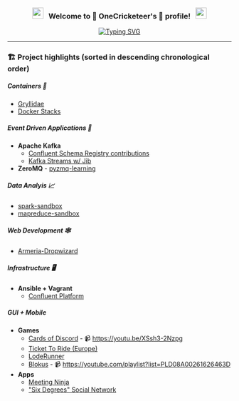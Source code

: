 <h3 align="center">
  <img src="https://emoji.discord.st/emojis/768b108d-274f-4f44-a634-8477b16efce7.gif" width="25">
  &nbsp; Welcome to 🦗 OneCricketeer's 🦗 profile! &nbsp;
  <img src="https://emoji.discord.st/emojis/768b108d-274f-4f44-a634-8477b16efce7.gif" width="25">
</h3>

<!-- Typing SVG by DenverCoder1 - https://github.com/DenverCoder1/readme-typing-svg -->
<div align="center">
  
  [![Typing SVG](https://readme-typing-svg.herokuapp.com?font=&color=%2329BD2D&center=true&lines=Chirp)](https://git.io/typing-svg)
</div>


---

<!--
### 🧰 Toolbox

### 🌱 Learning

---
-->

### 🏗️ Project highlights (sorted in descending chronological order)

##### Containers 🐳

- [Gryllidae](https://github.com/OneCricketeer/gryllidae)
- [Docker Stacks](https://github.com/OneCricketeer/docker-stacks)

##### Event Driven Applications 📨

- **Apache Kafka**
  - [Confluent Schema Registry contributions](https://github.com/confluentinc/schema-registry/pulls?q=is%3Apr+author%3AOneCricketeer+is%3Aclosed+review%3Aapproved)
  - [Kafka Streams w/ Jib](https://github.com/OneCricketeer/kafka-streams-jib-example)
- **ZeroMQ** - [pyzmq-learning](https://github.com/OneCricketeer/pyzmq-learning)

##### Data Analyis 📈

- [spark-sandbox](https://github.com/OneCricketeer/spark-sandbox)
- [mapreduce-sandbox](https://github.com/OneCricketeer/mapreduce-sandbox)

##### Web Development 🕸️

- [Armeria-Dropwizard](https://github.com/line/armeria/pulls?q=is%3Apr+author%3AOneCricketeer+is%3Aclosed+review%3Aapproved)

##### Infrastructure 🖥️

- **Ansible + Vagrant**
  - [Confluent Platform](https://github.com/OneCricketeer/cp-ansible-vagrant)

##### GUI + Mobile

- **Games**
  - [Cards of Discord](https://github.com/OneCricketeer/CardsOfDiscord) - 📹 https://youtu.be/XSsh3-2Nzpg
  - [Ticket To Ride (Europe)](https://github.com/11samype/TicketToRideEurope)
  - [LodeRunner](https://github.com/OneCricketeer/lode-runner)
  - [Blokus](https://github.com/OneCricketeer/Blokus) - 📹 https://youtube.com/playlist?list=PLD08A00261626463D 
- **Apps**
  - [Meeting Ninja](https://github.com/OneCricketeer/MeetingNinja/tree/master/DroidRage) 
  - ["Six Degrees" Social Network](https://github.com/OneCricketeer/CSSE230--Facebook/blob/master/IMAGES/SixDegrees%20Captures/My%20page.PNG) 
  

<!--
**OneCricketeer/OneCricketeer** is a ✨ _special_ ✨ repository because its `README.md` (this file) appears on your GitHub profile.

Here are some ideas to get you started:

- 🔭 I’m currently working on ...
- 🌱 I’m currently learning ...
- 👯 I’m looking to collaborate on ...
- 🤔 I’m looking for help with ...
- 💬 Ask me about ...
- 📫 How to reach me: ...
- 😄 Pronouns: ...
- ⚡ Fun fact: ...
-->
